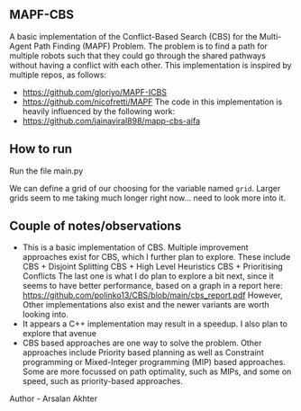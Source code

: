 ## MAPF-CBS

A basic implementation of the Conflict-Based Search (CBS) for the Multi-Agent
Path Finding (MAPF) Problem. The problem is to find a path for multiple
robots such that they could go through the shared pathways without having
a conflict with each other.
This implementation is inspired by multiple repos, as follows:
- https://github.com/gloriyo/MAPF-ICBS
- https://github.com/nicofretti/MAPF
The code in this implementation is heavily influenced by the following work:
- https://github.com/jainaviral898/mapp-cbs-aifa

## How to run
Run the file main.py

We can define a grid of our choosing for the variable named `grid`.
Larger grids seem to me taking much longer right now... need to 
look more into it.

## Couple of notes/observations
- This is a basic implementation of CBS. Multiple improvement approaches
exist for CBS, which I further plan to explore. These include
CBS + Disjoint Splitting
CBS + High Level Heuristics
CBS + Prioritising Conflicts
The last one is what I do plan to explore a bit next, since it seems to have
better performance, based on a graph in a report here:
https://github.com/polinko13/CBS/blob/main/cbs_report.pdf
However, Other implementations also exist and the newer variants are worth
looking into.
- It appears a C++ implementation may result in a speedup. I also plan to
explore that avenue
- CBS based approaches are one way to solve the problem. Other approaches
include Priority based planning as well as Constraint programming or
Mixed-Integer programming (MIP) based approaches. Some are more focussed on
path optimality, such as MIPs, and some on speed, such as priority-based
approaches.




Author - Arsalan Akhter